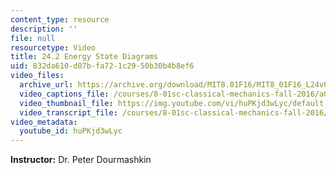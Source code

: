 ```yaml
---
content_type: resource
description: ''
file: null
resourcetype: Video
title: 24.2 Energy State Diagrams
uid: 832da610-d07b-fa72-1c29-50b30b4b8ef6
video_files:
  archive_url: https://archive.org/download/MIT8.01F16/MIT8_01F16_L24v02_360p.mp4
  video_captions_file: /courses/8-01sc-classical-mechanics-fall-2016/a0d9ac3d961359b383e39eaebe74a598_huPKjd3wLyc.vtt
  video_thumbnail_file: https://img.youtube.com/vi/huPKjd3wLyc/default.jpg
  video_transcript_file: /courses/8-01sc-classical-mechanics-fall-2016/f197db5c1cb3d45ee7cf45eb23ea947e_huPKjd3wLyc.pdf
video_metadata:
  youtube_id: huPKjd3wLyc
---
```


**Instructor:** Dr. Peter Dourmashkin